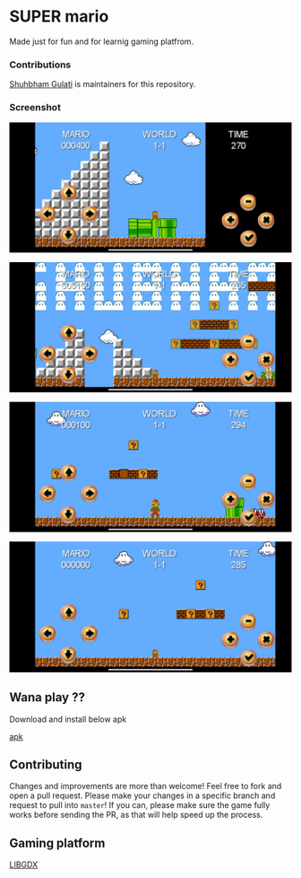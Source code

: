 # SUPER mario

Made just for fun and for learnig gaming platfrom. 

### Contributions

[Shuhbham Gulati](https://github.com/shubh2710/) is maintainers for this repository.


### Screenshot

<p align="center">
  <img src="https://github.com/shubh2710/superMario/blob/master/screen/1.jpeg" alt="Screenshot"/>
</p>
<p align="center">
  <img src="https://github.com/shubh2710/superMario/blob/master/screen/2.jpeg" alt="Screenshot"/>
</p>
<p align="center">
  <img src="https://github.com/shubh2710/superMario/blob/master/screen/3.jpeg" alt="Screenshot"/>
</p>
<p align="center">
  <img src="https://github.com/shubh2710/superMario/blob/master/screen/4.jpeg" alt="Screenshot"/>
</p>

## Wana play ??

Download and install below apk

<a href="https://github.com/shubh2710/superMario/blob/master/demo">apk</a>


## Contributing
Changes and improvements are more than welcome! Feel free to fork and open a pull request. Please make your changes in a specific branch and request to pull into `master`! If you can, please make sure the game fully works before sending the PR, as that will help speed up the process.

## Gaming platform

[LIBGDX](https://libgdx.badlogicgames.com/)